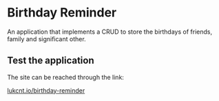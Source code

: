 # Birthday Reminder

An application that implements a CRUD to store the birthdays of friends, family and significant other.

## Test the application

The site can be reached through the link:

[lukcnt.io/birthday-reminder](https://lukcnt.github.io/birthday-reminder/)